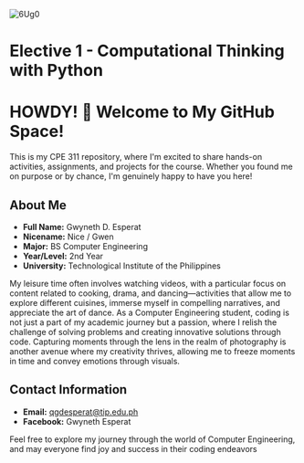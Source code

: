 
![6Ug0](https://github.com/gwxnt07/CPE-311/assets/157346683/23102fba-25a0-4dad-8621-4be7c05885b5)

# Elective 1 - Computational Thinking with Python

# HOWDY! 👋 Welcome to My GitHub Space!

This is my CPE 311 repository, where I'm excited to share hands-on activities, assignments, and projects for the course. Whether you found me on purpose or by chance, I'm genuinely happy to have you here!
 
## About Me

- **Full Name:** Gwyneth D. Esperat
- **Nicename:** Nice / Gwen 
- **Major:** BS Computer Engineering
- **Year/Level:** 2nd Year
- **University:** Technological Institute of the Philippines

My leisure time often involves watching videos, with a particular focus on content related to cooking, drama, and dancing—activities that allow me to explore different cuisines, immerse myself in compelling narratives, and appreciate the art of dance. As a Computer Engineering student, coding is not just a part of my academic journey but a passion, where I relish the challenge of solving problems and creating innovative solutions through code. Capturing moments through the lens in the realm of photography is another avenue where my creativity thrives, allowing me to freeze moments in time and convey emotions through visuals.
  
## Contact Information

- **Email:** qgdesperat@tip.edu.ph
- **Facebook:** Gwyneth Esperat

Feel free to explore my journey through the world of Computer Engineering, and may everyone find joy and success in their coding endeavors
